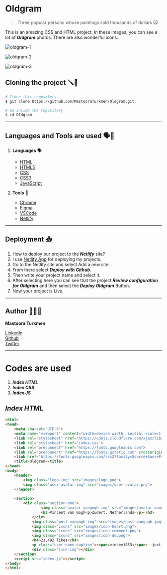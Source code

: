 # Oldgram

> Three popular persons whose paintings sold thousands of dollars 🙀


This is an amazing CSS and HTML project. In these images, you can see a lot of **_Oldgram_** photos.
There are also wonderful icons.

![oldgram-1](https://github.com/MastooraTurkmen/Oldgram/assets/132576850/e0b0f0a4-aed3-4137-b8d0-35a711b73a2d)

![oldgram-2](https://github.com/MastooraTurkmen/Oldgram/assets/132576850/8965c339-a6ec-444a-921e-f50f2c90cf6f)

![oldgram-3](https://github.com/MastooraTurkmen/Oldgram/assets/132576850/227c4a81-3bf0-4e12-852c-9cc33a253706)


## Cloning the project 🪛🔨

```bash
# Clone this repository
$ git clone https://github.com/MastooraTurkmen/Oldgram.git

# Go inside the repository 
$ cd Oldgram
```

-----

## Languages and Tools are used 🗣️🔧

1. **Languages** 🗣️

    + [HTML](https://github.com/topics/html)
    + [HTML5](https://github.com/topics/html5)
    + [CSS](https://github.com/topics/css)
    + [CSS3](https://github.com/topics/css3)
    + [JavaScript](https://github.com/topics/javascript)

2. **Tools** 🔧

    + [Chrome](https://github.com/topics/chrome)
    + [Figma](https://github.com/topics/figma)
    + [VSCode](https://github.com/topics/vscode)
    + [Netlify](https://github.com/topics/netlify)


------


## Deployment 📥

1. How to deploy our project to the ***Netlify*** site?
2. I use [Netlify App](https://app.netlify.com/) for deploying my projects.
3. Go to the Netlify site and select Add a new site.
4. From there select **_Deploy with Github_**.
5. Then write your project name and select it.
6. After selecting here you can see that the project **_Review configuration for Oldgram_** and then select the **_Deploy Oldgram_** Button.
7. Now your project is Live.



------


## Author 👩🏻‍💻

**Mastoora Turkmen**

[LinkedIn](https://www.linkedin.com/in/mastoora-turkmen/) 
<br>
[Github](https://github.com/MastooraTurkmen/) 
<br>
[Twitter](https://twitter.com/MastooraJ22)


------


# Codes are used 

1. ***Index HTML***
2. ***Index CSS***
3. ***Index JS***


## ***Index HTML***

```html
<html>
<head>
    <meta charset="UTF-8">
    <meta name="viewport" content="width=device-width, initial-scale=1.0">
    <link rel="stylesheet" href="https://cdnjs.cloudflare.com/ajax/libs/normalize/8.0.1/normalize.css">
    <link rel="stylesheet" href="index.css">
    <link rel="preconnect" href="https://fonts.googleapis.com">
    <link rel="preconnect" href="https://fonts.gstatic.com" crossorigin>
    <link href="https://fonts.googleapis.com/css2?family=Source+Sans+Pro:wght@300;900&display=swap" rel="stylesheet">
    <title>Oldgram</title>
</head>
<body>      
    <header>
        <img class="logo-img" src="images/logo.png">
        <img class="user-avatar-img" src="images/user-avatar.png">
    </header>
    
    <section>
        <div class="section-one">
                <img class="avatar-vangogh-img" src="images/avatar-vangogh.jpg">
                <h3>Vincent van Gogh<p>Zudert, Netherlands</p></h3>
            </div>
            <img class="post-vangogh-img" src="images/post-vangogh.jpg">
            <img class="icons" src="images/icon-heart.png">
            <img class="icons" src="images/icon-comment.png">
            <img class="icons" src="images/icon-dm.png">
            <h4>21,492 likes</h4>
            <p class="user-name-caption"><span>vincey1853</span>  just took a few mushrooms lol</p>
            <div class="line-img"></div>
    </section>
    <script src="index.js"></script>
</body>
</html>

```
